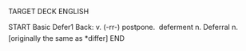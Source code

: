 TARGET DECK
ENGLISH

START
Basic
Defer1
Back: v. (-rr-) postpone.  deferment n. Deferral n. [originally the same as *differ]
END
